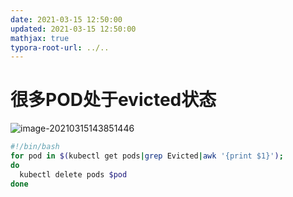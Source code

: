 ```yaml
---
date: 2021-03-15 12:50:00
updated: 2021-03-15 12:50:00
mathjax: true
typora-root-url: ../..
---
```



# 很多POD处于evicted状态

![image-20210315143851446](/images/image-20210315143851446.png)

```sh
#!/bin/bash
for pod in $(kubectl get pods|grep Evicted|awk '{print $1}');
do
  kubectl delete pods $pod
done
```

